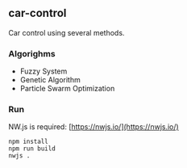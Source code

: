 ## car-control

Car control using several methods.

### Algorighms

- Fuzzy System
- Genetic Algorithm
- Particle Swarm Optimization

### Run

NW.js is required: [https://nwjs.io/](https://nwjs.io/)

```shell
npm install
npm run build
nwjs .
```
